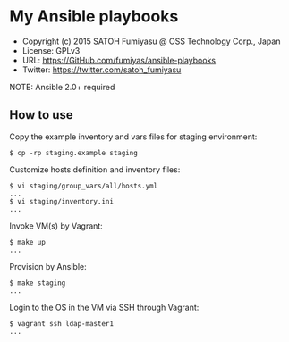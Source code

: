 My Ansible playbooks
======================================================================

  * Copyright (c) 2015 SATOH Fumiyasu @ OSS Technology Corp., Japan
  * License: GPLv3
  * URL: <https://GitHub.com/fumiyas/ansible-playbooks>
  * Twitter: <https://twitter.com/satoh_fumiyasu>

NOTE: Ansible 2.0+ required

How to use
----------------------------------------------------------------------

Copy the example inventory and vars files for staging environment:

```console
$ cp -rp staging.example staging
```

Customize hosts definition and inventory files:

```console
$ vi staging/group_vars/all/hosts.yml
...
$ vi staging/inventory.ini
...
```

Invoke VM(s) by Vagrant:

```console
$ make up
...
```

Provision by Ansible:

```console
$ make staging
...
```

Login to the OS in the VM via SSH through Vagrant:

```console
$ vagrant ssh ldap-master1
...
```

